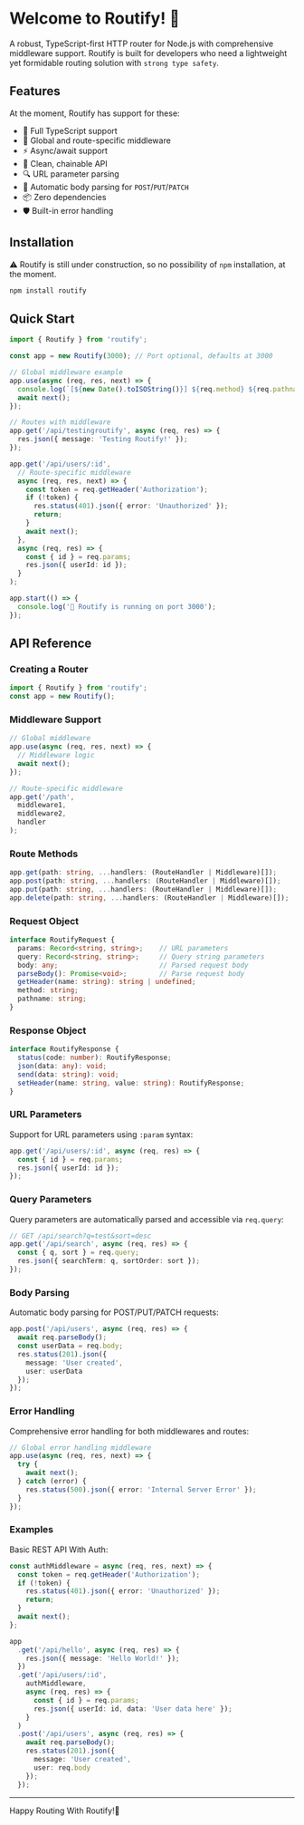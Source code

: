 # Welcome to Routify! 🐎 

A robust, TypeScript-first HTTP router for Node.js with comprehensive middleware support. Routify is built for developers who need a lightweight yet formidable routing solution with `strong type safety`.

## Features

At the moment, Routify has support for these:

* 🎯 Full TypeScript support
* 🔄 Global and route-specific middleware
* ⚡️ Async/await support
* 🎨 Clean, chainable API
* 🔍 URL parameter parsing
* 🔄 Automatic body parsing for `POST`/`PUT`/`PATCH`
* 📦 Zero dependencies
* 🛡️ Built-in error handling


## Installation

⚠️ Routify is still under construction, so no possibility of `npm` installation, at the moment. 

```bash
npm install routify
```
## Quick Start
```typescript
import { Routify } from 'routify';

const app = new Routify(3000); // Port optional, defaults at 3000

// Global middleware example
app.use(async (req, res, next) => {
  console.log(`[${new Date().toISOString()}] ${req.method} ${req.pathname}`);
  await next();
});

// Routes with middleware
app.get('/api/testingroutify', async (req, res) => {
  res.json({ message: 'Testing Routify!' });
});

app.get('/api/users/:id', 
  // Route-specific middleware
  async (req, res, next) => {
    const token = req.getHeader('Authorization');
    if (!token) {
      res.status(401).json({ error: 'Unauthorized' });
      return;
    }
    await next();
  },
  async (req, res) => {
    const { id } = req.params;
    res.json({ userId: id });
  }
);

app.start(() => {
  console.log('🐎 Routify is running on port 3000');
});
```

## API Reference
### Creating a Router

```typescript
import { Routify } from 'routify';
const app = new Routify();
```
### Middleware Support

```typescript
// Global middleware
app.use(async (req, res, next) => {
  // Middleware logic
  await next();
});

// Route-specific middleware
app.get('/path', 
  middleware1,
  middleware2,
  handler
);
```

### Route Methods
```typescript
app.get(path: string, ...handlers: (RouteHandler | Middleware)[]);
app.post(path: string, ...handlers: (RouteHandler | Middleware)[]);
app.put(path: string, ...handlers: (RouteHandler | Middleware)[]);
app.delete(path: string, ...handlers: (RouteHandler | Middleware)[]);
```
### Request Object
```typescript
interface RoutifyRequest {
  params: Record<string, string>;    // URL parameters
  query: Record<string, string>;     // Query string parameters
  body: any;                         // Parsed request body
  parseBody(): Promise<void>;        // Parse request body
  getHeader(name: string): string | undefined;
  method: string;
  pathname: string;
}
```

### Response Object
```typescript
interface RoutifyResponse {
  status(code: number): RoutifyResponse;
  json(data: any): void;
  send(data: string): void;
  setHeader(name: string, value: string): RoutifyResponse;
}
```

### URL Parameters

Support for URL parameters using `:param` syntax:
```typescript
app.get('/api/users/:id', async (req, res) => {
  const { id } = req.params;
  res.json({ userId: id });
});
```

### Query Parameters

Query parameters are automatically parsed and accessible via `req.query`:
```typescript
// GET /api/search?q=test&sort=desc
app.get('/api/search', async (req, res) => {
  const { q, sort } = req.query;
  res.json({ searchTerm: q, sortOrder: sort });
});
```

### Body Parsing
Automatic body parsing for POST/PUT/PATCH requests:

```typescript
app.post('/api/users', async (req, res) => {
  await req.parseBody();
  const userData = req.body;
  res.status(201).json({ 
    message: 'User created', 
    user: userData 
  });
});
```

### Error Handling
Comprehensive error handling for both middlewares and routes:
```typescript
// Global error handling middleware
app.use(async (req, res, next) => {
  try {
    await next();
  } catch (error) {
    res.status(500).json({ error: 'Internal Server Error' });
  }
});
```

### Examples
Basic REST API With Auth:
```typescript
const authMiddleware = async (req, res, next) => {
  const token = req.getHeader('Authorization');
  if (!token) {
    res.status(401).json({ error: 'Unauthorized' });
    return;
  }
  await next();
};

app
  .get('/api/hello', async (req, res) => {
    res.json({ message: 'Hello World!' });
  })
  .get('/api/users/:id', 
    authMiddleware,
    async (req, res) => {
      const { id } = req.params;
      res.json({ userId: id, data: 'User data here' });
    }
  )
  .post('/api/users', async (req, res) => {
    await req.parseBody();
    res.status(201).json({ 
      message: 'User created', 
      user: req.body 
    });
  });
```
---

Happy Routing With Routify!🐎